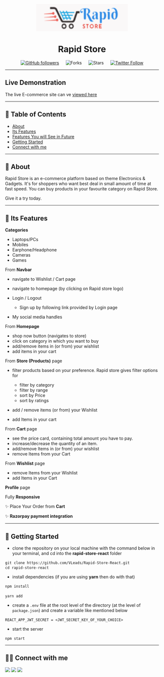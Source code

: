 ﻿<div align="center">
<img src="./public/assets/img/rapidstore-bg.png" alt="rapid store logo" width="300px" />

# Rapid Store

[![GitHub followers](https://img.shields.io/github/followers/vleads?style=social)](https://github.com/vleads)
&emsp;
![Forks](https://img.shields.io/github/forks/vleads/Rapid-Store-React)
&emsp;
![Stars](https://img.shields.io/github/stars/vleads/Rapid-Store-React)
&emsp;
[![Twitter Follow](https://img.shields.io/twitter/follow/vishalk01234?style=social)](https://twitter.com/vishalk01234)

</div>

---

## Live Demonstration

The live E-commerce site can ve [viewed here](https://rapidstore-dev.netlify.app/)

---

## 📕 Table of Contents

- [About](#-about)
- [Its Features](#-its-features)
- [Features You will See in Future](#-features-you-will-see-in-future)
- [Getting Started](#-getting-started)
- [Connect with me](#-connect-with-me)

---

## 📖 About

Rapid Store is an e-commerce platform based on theme Electronics & Gadgets. It's for shoppers who want best deal in small amount of time at fast speed. You can buy products in your favourite category on Rapid Store.

Give it a try today.

---

## 🚀 Its Features

**Categories**

- Laptops/PCs
- Mobiles
- Earphone/Headphone
- Cameras
- Games

From **Navbar**

- navigate to Wishlist / Cart page
- navigate to homepage (by clicking on Rapid store logo)
- Login / Logout

  - Sign up by following link provided by Login page

- My social media handles

From **Homepage**

- shop now button (navigates to store)
- click on category in which you want to buy
- add/remove items in (or from) your wishlist
- add items in your cart

From **Store (Products)** page

- filter products based on your preference. Rapid store gives filter options for

  - filter by category
  - filter by range
  - sort by Price
  - sort by ratings

- add / remove items (or from) your Wishlist
- add Items in your cart

From **Cart** page

- see the price card, containing total amount you have to pay.
- increase/decrease the quantity of an item.
- add/remove Items in (or from) your wishlist
- remove Items from your Cart

From **Wishlist** page

- remove Items from your Wishlist
- add Items in your Cart

**Profile** page

Fully **Responsive**

✨ Place Your Order from **Cart**

✨ **Razorpay payment integration**

---

## 🔌 Getting Started

- clone the repository on your local machine with the command below in your terminal, and cd into the **rapid-store-react** folder

```
git clone https://github.com/VLeads/Rapid-Store-React.git
cd rapid-store-react
```

- install dependencies (if you are using **yarn** then do with that)

```
npm install

yarn add
```

- create a `.env` file at the root level of the directory (at the level of `package.json`) and create a variable like mentioned below

```
REACT_APP_JWT_SECRET = <JWT_SECRET_KEY_OF_YOUR_CHOICE>
```

- start the server

```
npm start
```

---

## 👨‍💻 Connect with me

<a href="https://twitter.com/vishalk01234"><img src="https://img.shields.io/badge/Twitter-1DA1F2?style=for-the-badge&logo=twitter&logoColor=white"/></a>
<a href="https://www.linkedin.com/in/vishalkumar28//"><img src="https://img.shields.io/badge/LinkedIn-0077B5?style=for-the-badge&logo=linkedin&logoColor=white"/></a>
<a href="https://github.com/VLeads"><img src="https://img.shields.io/badge/GitHub-100000?style=for-the-badge&logo=github&logoColor=white"/></a>
